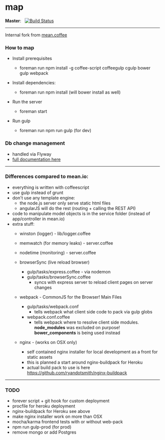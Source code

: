 map
===

**Master**: &nbsp; [![Build Status](https://circleci.com/gh/realtymaps/map/tree/master.png?circle-token=1d2b000d3820a249ad236f05210a63f3ebc5cd23)](https://circleci.com/gh/realtymaps/map)&nbsp;

___

Internal fork from [mean.coffee](https://github.com/realtymaps/mean.coffee)

### How to map

- Install prerequisites
    - foreman run npm install -g coffee-script coffeegulp cgulp bower gulp webpack

- Install dependencies:
    - foreman run npm install (will bower install as well)

- Run the server
    - foreman start

- Run gulp
    - foreman run npm run gulp (for dev)

### Db change management
- handled via Flyway
- [full documentation here](https://realtymaps.atlassian.net/wiki/display/NDS/Database+change+management)

___
### Differences compared to mean.io:

- everything is written with coffeescript
- use gulp instead of grunt
- don't use any template engine:
    - the node.js server only serve static html files
    - angularJS will do the rest (routing + calling the REST API)
- code to manipulate model objects is in the service folder (instead of app/controller in mean.io)
- extra stuff:
    - winston (logger) - lib/logger.coffee
    - memwatch (for memory leaks) - server.coffee
    - nodetime (monitoring) - server.coffee
    - browserSync (live reload browser)
      - gulp/tasks/express.coffee - via nodemon
      - gulp/tasks/browserSync.coffee
        - syncs with express server to reload client pages on server changes

    - webpack - CommonJS for the Browser! Main Files
      - gulp/tasks/webpack.conf
        - tells webpack what client side code to pack via gulp globs
      - webpack.conf.coffee
        - tells webpack where to resolve client side modules. **node_modules**
        was excluded on purpose! **bower_components** is being used instead
    - nginx - (works on OSX only)
      - self contained nginx installer for local development as a front for static assets
      - this is planned a start around nginx-buildpack for Heroku
      - actual build pack to use is here https://github.com/ryandotsmith/nginx-buildpack

___
### TODO

- forever script + git hook for custom deployment
- procfile for heroku deployment
- nginx-buildpack for Heroku see above
- make nginx installer work on more than OSX
- mocha/karma frontend tests with or without web-pack
- npm run gulp-prod (for prod)
- remove mongo or add Postgres
